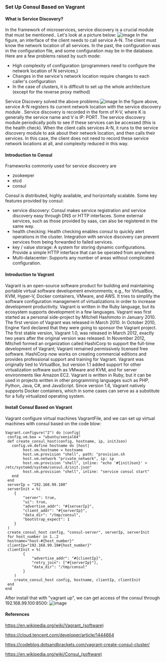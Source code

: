 ### Set Up Consul Based on Vagrant
#### What is Service Discovery?

In the framework of microservices, service discovery is a crucial module that must be mentioned.. Let's look at a picture below:
![image](https://github.com/wzli1214/gwAdvNet20.github.io/blob/dev/wiki/etcd%26Docker_Versus_Consul%26vagrant/figure1.png)
In the figure, an interface of the client needs to call service A-N. The client must know the network location of all services. In the past, the configuration was in the configuration file, and some configuration may be in the database. Here are a few problems raised by such mode:

-	High complexity of configuration (programmers need to configure the network location of N services,)
- Changes in the service's network location require changes to each caller's configuration
- In the case of clusters, it is difficult to set up the whole architecture (except for the reverse proxy method)

Service Discovery solved the above problems
![image](https://github.com/wzli1214/gwAdvNet20.github.io/blob/dev/wiki/etcd%26Docker_Versus_Consul%26vagrant/figure2.png)
In the figure above, service A-N registers its current network location with the service discovery module . Service discovery is recorded in the form of K-V, where K is generally the service name and V is IP: PORT. The service discovery module periodically polls to see if these services can be accessed (this is the health check). When the client calls services A-N, it runs to the service discovery module to ask about their network location, and then calls their services. In this case, the client does not need to record these service network locations at all, and complexity reduced in this way.

#### Introduction to Consul
Frameworks commonly used for service discovery are
- zookeeper
- etcd
- consul

Consul is distributed, highly available, and horizontally scalable. Some key features provided by consul:
- service discovery: Consul makes service registration and service discovery easy through DNS or HTTP interfaces. Some external services, such as those provided by saas, can also be registered in the same way.
- health checking: Health checking enables consul to quickly alert operations in the cluster. Integration with service discovery can prevent services from being forwarded to failed services.
- key / value storage: A system for storing dynamic configurations. Provide a simple HTTP interface that can be operated from anywhere.
- Multi-datacenter: Supports any number of areas without complicated configuration.

#### Introduction to Vagrant
Vagrant is an open-source software product for building and maintaining portable virtual software development environments; e.g., for VirtualBox, KVM, Hyper-V, Docker containers, VMware, and AWS. It tries to simplify the software configuration management of virtualizations in order to increase development productivity. Vagrant is written in the Ruby language, but its ecosystem supports development in a few languages.
Vagrant was first started as a personal side-project by Mitchell Hashimoto in January 2010. The first version of Vagrant was released in March 2010. In October 2010, Engine Yard declared that they were going to sponsor the Vagrant project. The first stable version, Vagrant 1.0, was released in March 2012, exactly two years after the original version was released. In November 2012, Mitchell formed an organization called HashiCorp to support the full-time development of Vagrant; Vagrant remained permissively licensed free software. HashiCorp now works on creating commercial editions and provides professional support and training for Vagrant.
Vagrant was originally tied to VirtualBox, but version 1.1 added support for other virtualization software such as VMware and KVM, and for server environments like Amazon EC2. Vagrant is written in Ruby, but it can be used in projects written in other programming languages such as PHP, Python, Java, C#, and JavaScript. Since version 1.6, Vagrant natively supports Docker containers, which in some cases can serve as a substitute for a fully virtualized operating system.

#### Install Consul Based on Vagrant

Vagrant configure virtual machines VagrantFile, and we can set up virtual machines with consul based on the code blow:
```shell
Vagrant.configure("2") do |config|
 config.vm.box = "ubuntu/xenial64"
 def create_consul_host(config, hostname, ip, initJson)
   config.vm.define hostname do |host|
		host.vm.hostname = hostname
		host.vm.provision "shell", path: "provision.sh
		host.vm.network "private_network", ip: ip
		host.vm.provision "shell", inline: "echo '#{initJson}' > /etc/systemd/system/consul.d/init.json"
		host.vm.provision "shell", inline: "service consul start"
   end
 end
 serverIp = "192.168.99.100"
 serverInit = %(
	{
		"server": true,
		"ui": true,
		"advertise_addr": "#{serverIp}",
		"client_addr": "#{serverIp}",
		"data_dir": "/tmp/consul",
		"bootstrap_expect": 1
	}
 )
 create_consul_host config, "consul-server", serverIp, serverInit
 for host_number in 1..2
 hostname="host-#{host_number}"
 clientIp="192.168.99.10#{host_number}"
 clientInit = %(
		{
			"advertise_addr": "#{clientIp}",
			"retry_join": ["#{serverIp}"],
			"data_dir": "/tmp/consul"
		}
	)
	create_consul_host config, hostname, clientIp, clientInit
 end
end
```
After install that with "vagrant up", we can get access of the consul through 192.168.99.100:8500:
![image](https://github.com/wzli1214/gwAdvNet20.github.io/blob/dev/wiki/etcd%26Docker_Versus_Consul%26vagrant/figure3.png)

#### References
https://en.wikipedia.org/wiki/Vagrant_(software)

https://cloud.tencent.com/developer/article/1444664

https://codeblog.dotsandbrackets.com/vagrant-create-consul-cluster/

https://en.wikipedia.org/wiki/Consul_(software)
